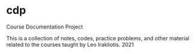 # cdp
Course Documentation Project

This is a collection of notes, codes, practice problems, and other material
related to the courses taught by Leo Irakliotis. 2021
